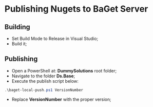 # Publishing Nugets to BaGet Server

## Building

* Set Build Mode to Release in Visual Studio;
* Build it;

## Publishing

* Open a PowerShell at: **DummySolutions** root folder;
* Navigate to the folder **Ds.Base**;
* Execute the publish script below:
```powershell
.\baget-local-push.ps1 VersionNumber
```
* Replace **VersionNumber** with the proper version;
